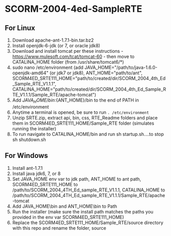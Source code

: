 # SCORM-2004-4ed-SampleRTE

## For Linux

1. Download apache-ant-1.7.1-bin.tar.bz2
2. Install openjdk-6-jdk (or 7, or oracle jdk8)
3. Download and install tomcat per these instructions - https://www.mulesoft.com/tcat/tomcat-60 - then move to CATALINA_HOME folder (from /usr/share/tomcat6/*)
4. sudo nano /etc/environment (add JAVA_HOME="/path/to/java-1.6.0-openjdk-amd64" (or jdk7 or jdk8), ANT_HOME="path/to/ant", SCORM4ED_SRTE111_HOME="path/to/created/dir/SCORM_2004_4th_Ed_Sample_RTE_V1.1.1", CATALINA_HOME="path/to/created/dir/SCORM_2004_4th_Ed_Sample_RTE_V1.1.1/Sample_RTE/apache-tomcat")
5. Add ${JAVA_HOME}/bin:${ANT_HOME}/bin to the end of PATH in /etc/environment
6. Anytime a terminal is opened, be sure to run `. /etc/environment`
7. Unzip SRTE.zip, extract api, bin, css, RTE_Readme folders and place them in SCORM4ED_SRTE111_HOME/Sample_RTE folder (simulates running the installer)
8. To run navigate to CATALINA_HOME/bin and run sh startup.sh....to stop sh shutdown.sh

## For Windows

1. Install ant-1.7.1
2. Install java jdk6, 7, or 8
3. Set JAVA_HOME env var to jdk path, ANT_HOME to ant path, SCORM4ED_SRTE111_HOME to /path/to/SCORM_2004_4TH_Ed_sample_RTE_V1.1.1, CATALINA_HOME to /path/to/SCORM_2004_4TH_Ed_sample_RTE_V1.1.1/Sample_RTE/apache-tomcat
4. Add JAVA_HOME\bin and ANT_HOME\bin to Path
5. Run the installer (make sure the install path matches the paths you provided in the env var SCORM4ED_SRTE111_HOME)
6. Replace the SCORM4ED_SRTE111_HOME/Sample_RTE/source directory with this repo and rename the folder, source